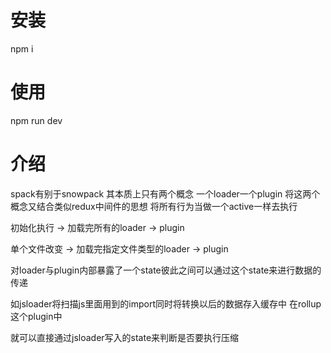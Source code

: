 # 安装
npm i 

# 使用 
npm run dev 

# 介绍
spack有别于snowpack 其本质上只有两个概念 一个loader一个plugin
将这两个概念又结合类似redux中间件的思想 将所有行为当做一个active一样去执行

初始化执行 -> 加载完所有的loader -> plugin

单个文件改变 -> 加载完指定文件类型的loader -> plugin

对loader与plugin内部暴露了一个state彼此之间可以通过这个state来进行数据的传递

如jsloader将扫描js里面用到的import同时将转换以后的数据存入缓存中 在rollup这个plugin中

就可以直接通过jsloader写入的state来判断是否要执行压缩

